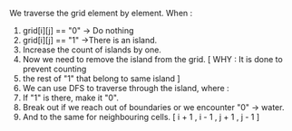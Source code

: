 We traverse the grid element by element.
When :
​
1. grid[i][j] == "0" -> Do nothing
2. grid[i][j] == "1" ->There is an island.
3. Increase the count of islands by one.
4. Now we need to remove the island from the grid. [ WHY : It is done to prevent counting
5. the rest of "1" that belong to same island ]
6. We can use DFS to traverse through the island, where :
7. If "1" is there, make it "0".
8. Break out if we reach out of boundaries or we encounter "0" -> water.
9. And to the same for neighbouring cells. [ i + 1 , i - 1 , j + 1 , j - 1 ]